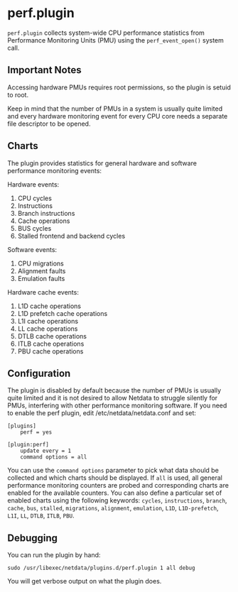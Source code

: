<!--
title: "Monitor CPU performance statistics (perf.plugin)"
custom_edit_url: "https://github.com/netdata/netdata/edit/master/collectors/perf.plugin/README.md"
sidebar_label: "CPU performance statistics (perf.plugin)"
learn_status: "Published"
learn_topic_type: "References"
learn_rel_path: "Integrations/Monitor/System metrics"
-->

# perf.plugin

`perf.plugin` collects system-wide CPU performance statistics from Performance Monitoring Units (PMU) using
the `perf_event_open()` system call.

## Important Notes

Accessing hardware PMUs requires root permissions, so the plugin is setuid to root.

Keep in mind that the number of PMUs in a system is usually quite limited and every hardware monitoring
event for every CPU core needs a separate file descriptor to be opened.

## Charts

The plugin provides statistics for general hardware and software performance monitoring events:

Hardware events:

1.  CPU cycles
2.  Instructions
3.  Branch instructions
4.  Cache operations
5.  BUS cycles
6.  Stalled frontend and backend cycles

Software events:

1.  CPU migrations
2.  Alignment faults
3.  Emulation faults

Hardware cache events:

1.  L1D cache operations
2.  L1D prefetch cache operations
3.  L1I cache operations
4.  LL cache operations
5.  DTLB cache operations
6.  ITLB cache operations
7.  PBU cache operations

## Configuration

The plugin is disabled by default because the number of PMUs is usually quite limited and it is not desired to
allow Netdata to struggle silently for PMUs, interfering with other performance monitoring software. If you need to
enable the perf plugin, edit /etc/netdata/netdata.conf and set:

```raw
[plugins]
    perf = yes
```

```raw
[plugin:perf]
    update every = 1
    command options = all
```

You can use the `command options` parameter to pick what data should be collected and which charts should be
displayed. If `all` is used, all general performance monitoring counters are probed and corresponding charts
are enabled for the available counters. You can also define a particular set of enabled charts using the
following keywords: `cycles`, `instructions`, `branch`, `cache`, `bus`, `stalled`, `migrations`, `alignment`,
`emulation`, `L1D`, `L1D-prefetch`, `L1I`, `LL`, `DTLB`, `ITLB`, `PBU`.

## Debugging

You can run the plugin by hand:

```raw
sudo /usr/libexec/netdata/plugins.d/perf.plugin 1 all debug
```

You will get verbose output on what the plugin does.


